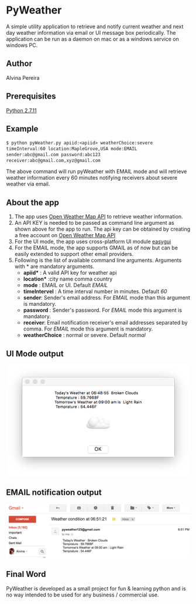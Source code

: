 
# PyWeather
A simple utility application to retrieve and notify current weather and next day weather information via email or UI message box periodically. The application can be run as a daemon on mac or as a windows service on windows PC.
## Author
Alvina Pereira
## Prerequisites
[Python 2.7.11](https://www.python.org/downloads)
## Example
```
$ python pyWeather.py apiid:<apiid> weatherChoice:severe timeInterval:60 location:MapleGrove,USA mode:EMAIL sender:abc@gmail.com password:abc123 receiver:abc@gmail.com,xyz@gmail.com
```

The above command will run pyWeather with EMAIL mode and will retrieve weather information every 60 minutes notifying receivers about severe weather via email.

## About the app

1. The app uses [Open Weather Map API](https://home.openweathermap.org) to retrieve weather information.
2. An API KEY is needed to be passed as command line argument as shown above for the app to run. The api key can be obtained by creating a free account on [Open Weather Map API](https://home.openweathermap.org)
3. For the UI mode, the app uses cross-platform UI module [easygui](http://easygui.sourceforge.net/)
4. For the EMAIL mode, the app supports GMAIL as of now but can be easily extended to support other email providers.
5. Following is the list of available command line arguments. Arguments with * are mandatory arguments.
      * __apiid*__ : A valid API key for weather api  
      * __location*__ :city name comma country
      * __mode__ : EMAIL or UI. Default _EMAIL_
      * __timeIntervel__ : A time interval number in minutes. Default _60_  
      * __sender__: Sender's email address. For _EMAIL_ mode than this argument is mandatory.
      * __password__ : Sender's password. For _EMAIL_ mode this argument is mandatory.
      * __receiver__: Email notification receiver's email addresses separated by comma. For _EMAIL_ mode this argument is mandatory.
      * __weatherChoice__ : normal or severe. Default _normal_  

## UI Mode output

![UI mode](UI.png "UI mode ")

## EMAIL notification output

![EMAIL mode](EMAIL.png "Email notification")



## Final Word

PyWeather is developed as a small project for fun & learning python and is no way intended to be used for any business / commercial use.
